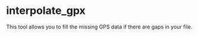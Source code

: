 # interpolate_gpx
This tool allows you to fill the missing GPS data if there are gaps in your file.
